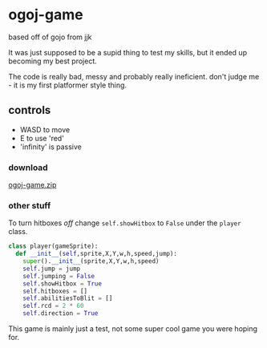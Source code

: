 # ogoj-game
based off of gojo from jjk

It was just supposed to be a supid thing to test my skills, but it ended up becoming my best project.

The code is really bad, messy and probably really ineficient. don't judge me - it is my first platformer style thing.

## controls
- WASD to move
- E to use 'red'
- 'infinity' is passive

### download
[ogoj-game.zip](https://github.com/fijianfugufish/ogoj-game/files/15286959/ogoj-game.zip)

### other stuff
To turn hitboxes *off* change ```self.showHitbox``` to ```False``` under the ```player``` class.
```python
class player(gameSprite):
  def __init__(self,sprite,X,Y,w,h,speed,jump):
    super().__init__(sprite,X,Y,w,h,speed)
    self.jump = jump
    self.jumping = False
    self.showHitbox = True
    self.hitboxes = []
    self.abilitiesToBlit = []
    self.rcd = 2 * 60
    self.direction = True
```

This game is mainly just a test, not some super cool game you were hoping for.
